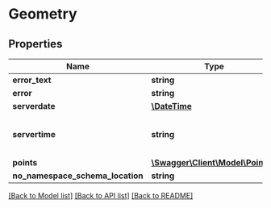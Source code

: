 # Geometry

## Properties
Name | Type | Description | Notes
------------ | ------------- | ------------- | -------------
**error_text** | **string** |  | [optional] 
**error** | **string** |  | [optional] 
**serverdate** | [**\DateTime**](\DateTime.md) |  | [optional] 
**servertime** | **string** | Current server time in format HH:MM | [optional] 
**points** | [**\Swagger\Client\Model\Points[]**](Points.md) |  | [optional] 
**no_namespace_schema_location** | **string** |  | 

[[Back to Model list]](../README.md#documentation-for-models) [[Back to API list]](../README.md#documentation-for-api-endpoints) [[Back to README]](../README.md)


